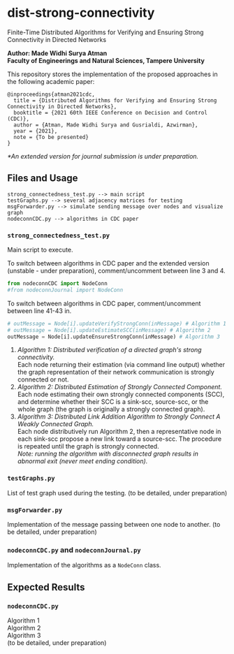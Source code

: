 # dist-strong-connectivity

Finite-Time Distributed Algorithms for Verifying and Ensuring Strong Connectivity in Directed Networks

**Author: Made Widhi Surya Atman  
Faculty of Engineerings and Natural Sciences, Tampere University**

This repository stores the implementation of the proposed approaches in the following academic paper:

```text
@inproceedings{atman2021cdc,
  title = {Distributed Algorithms for Verifying and Ensuring Strong Connectivity in Directed Networks},
  booktitle = {2021 60th IEEE Conference on Decision and Control (CDC)},
  author = {Atman, Made Widhi Surya and Gusrialdi, Azwirman},
  year = {2021},
  note = {To be presented}
}
```

_*An extended version for journal submission is under preparation._

## Files and Usage

``` text
strong_connectedness_test.py --> main script
testGraphs.py --> several adjacency matrices for testing
msgForwarder.py --> simulate sending message over nodes and visualize graph
nodeconnCDC.py --> algorithms in CDC paper
```

### ```strong_connectedness_test.py```

Main script to execute.

To switch between algorithms in CDC paper and the extended version (unstable - under preparation),
comment/uncomment between line 3 and 4.

``` python
from nodeconnCDC import NodeConn
#from nodeconnJournal import NodeConn
```

To switch between algorithms in CDC paper, comment/uncomment between line 41-43 in.

```python
# outMessage = Node[i].updateVerifyStrongConn(inMessage) # Algorithm 1
# outMessage = Node[i].updateEstimateSCC(inMessage) # Algorithm 2
outMessage = Node[i].updateEnsureStrongConn(inMessage) # Algorithm 3
```

1. _Algorithm 1: Distributed verification of a directed graph's strong connectivity._  
   Each node returning their estimation (via command line output) whether the graph representation of their network communication is strongly connected or not.
2. _Algorithm 2: Distributed Estimation of Strongly Connected Component._
   Each node estimating their own strongly connected components (SCC), and determine whether their SCC is a sink-scc, source-scc, or the whole graph (the graph is originally a strongly connected graph).
3. _Algorithm 3: Distributed Link Addition Algorithm to Strongly Connect A Weakly Connected Graph._  
   Each node distributively run Algorithm 2, then a representative node in each sink-scc propose a new link toward a source-scc.
   The procedure is repeated until the graph is strongly connected.  
   _Note: running the algorithm with disconnected graph results in abnormal exit (never meet ending condition)._

### ```testGraphs.py```

List of test graph used during the testing. (to be detailed, under preparation)

### ```msgForwarder.py```

Implementation of the message passing between one node to another. (to be detailed, under preparation)

### ```nodeconnCDC.py``` and ```nodeconnJournal.py```

Implementation of the algorithms as a ```NodeConn``` class.

## Expected Results

### ```nodeconnCDC.py```

Algorithm 1  
Algorithm 2  
Algorithm 3  
(to be detailed, under preparation)

